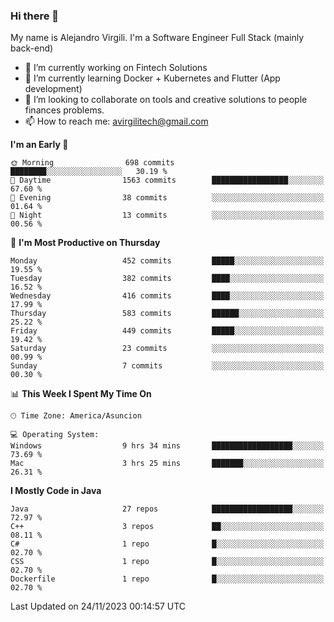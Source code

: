 ### Hi there 👋

My name is Alejandro Virgili. I'm a Software Engineer Full Stack (mainly back-end)


- 🔭 I’m currently working on Fintech Solutions
- 🌱 I’m currently learning Docker + Kubernetes and Flutter (App development)
- 👯 I’m looking to collaborate on tools and creative solutions to people finances problems.
- 📫 How to reach me: avirgilitech@gmail.com
  
<!--START_SECTION:waka-->
**I'm an Early 🐤** 

```text
🌞 Morning                698 commits         ████████░░░░░░░░░░░░░░░░░   30.19 % 
🌆 Daytime                1563 commits        █████████████████░░░░░░░░   67.60 % 
🌃 Evening                38 commits          ░░░░░░░░░░░░░░░░░░░░░░░░░   01.64 % 
🌙 Night                  13 commits          ░░░░░░░░░░░░░░░░░░░░░░░░░   00.56 % 
```
📅 **I'm Most Productive on Thursday** 

```text
Monday                   452 commits         █████░░░░░░░░░░░░░░░░░░░░   19.55 % 
Tuesday                  382 commits         ████░░░░░░░░░░░░░░░░░░░░░   16.52 % 
Wednesday                416 commits         ████░░░░░░░░░░░░░░░░░░░░░   17.99 % 
Thursday                 583 commits         ██████░░░░░░░░░░░░░░░░░░░   25.22 % 
Friday                   449 commits         █████░░░░░░░░░░░░░░░░░░░░   19.42 % 
Saturday                 23 commits          ░░░░░░░░░░░░░░░░░░░░░░░░░   00.99 % 
Sunday                   7 commits           ░░░░░░░░░░░░░░░░░░░░░░░░░   00.30 % 
```


📊 **This Week I Spent My Time On** 

```text
🕑︎ Time Zone: America/Asuncion

💻 Operating System: 
Windows                  9 hrs 34 mins       ██████████████████░░░░░░░   73.69 % 
Mac                      3 hrs 25 mins       ███████░░░░░░░░░░░░░░░░░░   26.31 % 
```

**I Mostly Code in Java** 

```text
Java                     27 repos            ██████████████████░░░░░░░   72.97 % 
C++                      3 repos             ██░░░░░░░░░░░░░░░░░░░░░░░   08.11 % 
C#                       1 repo              █░░░░░░░░░░░░░░░░░░░░░░░░   02.70 % 
CSS                      1 repo              █░░░░░░░░░░░░░░░░░░░░░░░░   02.70 % 
Dockerfile               1 repo              █░░░░░░░░░░░░░░░░░░░░░░░░   02.70 % 
```




 Last Updated on 24/11/2023 00:14:57 UTC
<!--END_SECTION:waka-->
